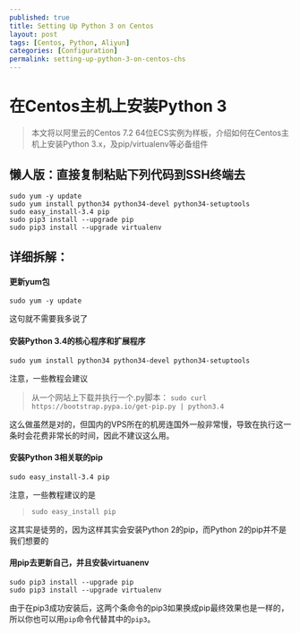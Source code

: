 ```yaml
---
published: true
title: Setting Up Python 3 on Centos
layout: post
tags: [Centos, Python, Aliyun]
categories: [Configuration]
permalink: setting-up-python-3-on-centos-chs
---
```

# 在Centos主机上安装Python 3

> 本文将以阿里云的Centos 7.2 64位ECS实例为样板，介绍如何在Centos主机上安装Python 3.x，及pip/virtualenv等必备组件

## 懒人版：直接复制粘贴下列代码到SSH终端去

    sudo yum -y update
    sudo yum install python34 python34-devel python34-setuptools
    sudo easy_install-3.4 pip
    sudo pip3 install --upgrade pip
    sudo pip3 install --upgrade virtualenv


## 详细拆解：

#### 更新yum包

    sudo yum -y update

这句就不需要我多说了

#### 安装Python 3.4的核心程序和扩展程序

    sudo yum install python34 python34-devel python34-setuptools

注意，一些教程会建议
> 从一个网站上下载并执行一个.py脚本：
> `sudo curl https://bootstrap.pypa.io/get-pip.py | python3.4`

这么做虽然是对的，但国内的VPS所在的机房连国外一般非常慢，导致在执行这一条时会花费非常长的时间，因此不建议这么用。

#### 安装Python 3相关联的pip
    sudo easy_install-3.4 pip

注意，一些教程建议的是
> `sudo easy_install pip`

这其实是徒劳的，因为这样其实会安装Python 2的pip，而Python 2的pip并不是我们想要的


#### 用pip去更新自己，并且安装virtuanenv

    sudo pip3 install --upgrade pip
    sudo pip3 install --upgrade virtualenv

由于在pip3成功安装后，这两个条命令的pip3如果换成pip最终效果也是一样的，所以你也可以用`pip`命令代替其中的`pip3`。
